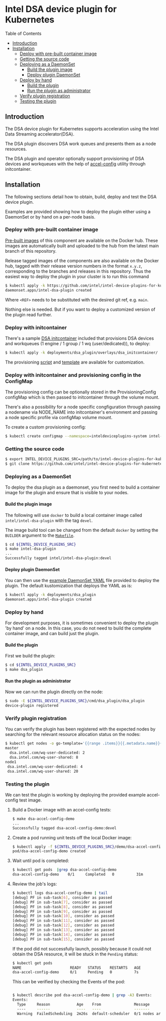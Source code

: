 # Intel DSA device plugin for Kubernetes

Table of Contents

* [Introduction](#introduction)
* [Installation](#installation)
    * [Deploy with pre-built container image](#deploy-with-pre-built-container-image)
    * [Getting the source code](#getting-the-source-code)
    * [Deploying as a DaemonSet](#deploying-as-a-daemonset)
        * [Build the plugin image](#build-the-plugin-image)
        * [Deploy plugin DaemonSet](#deploy-plugin-daemonset)
    * [Deploy by hand](#deploy-by-hand)
        * [Build the plugin](#build-the-plugin)
        * [Run the plugin as administrator](#run-the-plugin-as-administrator)
    * [Verify plugin registration](#verify-plugin-registration)
    * [Testing the plugin](#testing-the-plugin)

## Introduction

The DSA device plugin for Kubernetes supports acceleration using the Intel Data Streaming accelerator(DSA).

The DSA plugin discovers DSA work queues and presents them as a node resources.

The DSA plugin and operator optionally support provisioning of DSA devices and workqueues with the help of [accel-config](https://github.com/intel/idxd-config) utility through initcontainer.

## Installation

The following sections detail how to obtain, build, deploy and test the DSA device plugin.

Examples are provided showing how to deploy the plugin either using a DaemonSet or by hand on a per-node basis.

### Deploy with pre-built container image

[Pre-built images](https://hub.docker.com/r/intel/intel-dsa-plugin)
of this component are available on the Docker hub. These images are automatically built and uploaded
to the hub from the latest main branch of this repository.

Release tagged images of the components are also available on the Docker hub, tagged with their
release version numbers in the format `x.y.z`, corresponding to the branches and releases in this
repository. Thus the easiest way to deploy the plugin in your cluster is to run this command

```bash
$ kubectl apply -k https://github.com/intel/intel-device-plugins-for-kubernetes/deployments/dsa_plugin?ref=<REF>
daemonset.apps/intel-dsa-plugin created
```

Where `<REF>` needs to be substituted with the desired git ref, e.g. `main`.

Nothing else is needed. But if you want to deploy a customized version of the plugin read further.

### Deploy with initcontainer

There's a sample [DSA initcontainer](https://github.com/intel/intel-device-plugins-for-kubernetes/blob/main/build/docker/intel-dsa-initcontainer.Dockerfile) included that provisions DSA devices and workqueues (1 engine / 1 group / 1 wq (user/dedicated)), to deploy:

```bash
$ kubectl apply -k deployments/dsa_plugin/overlays/dsa_initcontainer/
```

The provisioning [script](https://github.com/intel/intel-device-plugins-for-kubernetes/blob/main/demo/dsa-init.sh) and [template](https://github.com/intel/intel-device-plugins-for-kubernetes/blob/master/demo/dsa.conf) are available for customization.

### Deploy with initcontainer and provisioning config in the ConfigMap

The provisioning config can be optionally stored in the ProvisioningConfig configMap which is then passed to initcontainer through the volume mount.

There's also a possibility for a node specific congfiguration through passing a nodename via NODE_NAME into initcontainer's environment and passing a node specific profile via configMap volume mount.

To create a custom provisioning config:

```bash
$ kubectl create configmap --namespace=inteldeviceplugins-system intel-dsa-config --from-file=demo/dsa.conf --from-file=demo/dsa-node1.conf --dry-run=client -o yaml > dsa-config.yaml
```

### Getting the source code

```bash
$ export INTEL_DEVICE_PLUGINS_SRC=/path/to/intel-device-plugins-for-kubernetes
$ git clone https://github.com/intel/intel-device-plugins-for-kubernetes ${INTEL_DEVICE_PLUGINS_SRC}
```

### Deploying as a DaemonSet

To deploy the dsa plugin as a daemonset, you first need to build a container image for the
plugin and ensure that is visible to your nodes.

#### Build the plugin image

The following will use `docker` to build a local container image called
`intel/intel-dsa-plugin` with the tag `devel`.

The image build tool can be changed from the default `docker` by setting the `BUILDER` argument
to the [`Makefile`](Makefile).

```bash
$ cd ${INTEL_DEVICE_PLUGINS_SRC}
$ make intel-dsa-plugin
...
Successfully tagged intel/intel-dsa-plugin:devel
```

#### Deploy plugin DaemonSet

You can then use the [example DaemonSet YAML](/deployments/dsa_plugin/base/intel-dsa-plugin.yaml)
file provided to deploy the plugin. The default kustomization that deploys the YAML as is:

```bash
$ kubectl apply -k deployments/dsa_plugin
daemonset.apps/intel-dsa-plugin created
```

### Deploy by hand

For development purposes, it is sometimes convenient to deploy the plugin 'by hand' on a node.
In this case, you do not need to build the complete container image, and can build just the plugin.

#### Build the plugin

First we build the plugin:

```bash
$ cd ${INTEL_DEVICE_PLUGINS_SRC}
$ make dsa_plugin
```

#### Run the plugin as administrator

Now we can run the plugin directly on the node:

```bash
$ sudo -E ${INTEL_DEVICE_PLUGINS_SRC}/cmd/dsa_plugin/dsa_plugin
device-plugin registered
```

### Verify plugin registration

You can verify the plugin has been registered with the expected nodes by searching for the relevant
resource allocation status on the nodes:

```bash
$ kubectl get nodes -o go-template='{{range .items}}{{.metadata.name}}{{"\n"}}{{range $k,$v:=.status.allocatable}}{{"  "}}{{$k}}{{": "}}{{$v}}{{"\n"}}{{end}}{{end}}' | grep '^\([^ ]\)\|\(  dsa\)'
master
  dsa.intel.com/wq-user-dedicated: 2
  dsa.intel.com/wq-user-shared: 8
node1
 dsa.intel.com/wq-user-dedicated: 4
 dsa.intel.com/wq-user-shared: 20
```

### Testing the plugin

We can test the plugin is working by deploying the provided example accel-config test image.

1. Build a Docker image with an accel-config tests:

    ```bash
    $ make dsa-accel-config-demo
    ...
    Successfully tagged dsa-accel-config-demo:devel
    ```

1. Create a pod running unit tests off the local Docker image:

    ```bash
    $ kubectl apply -f ${INTEL_DEVICE_PLUGINS_SRC}/demo/dsa-accel-config-demo-pod.yaml
    pod/dsa-accel-config-demo created
    ```

1. Wait until pod is completed:

    ```bash
    $ kubectl get pods  |grep dsa-accel-config-demo
    dsa-accel-config-demo    0/1     Completed   0          31m

1. Review the job's logs:

    ```bash
    $ kubectl logs dsa-accel-config-demo | tail
    [debug] PF in sub-task[6], consider as passed
    [debug] PF in sub-task[7], consider as passed
    [debug] PF in sub-task[8], consider as passed
    [debug] PF in sub-task[9], consider as passed
    [debug] PF in sub-task[10], consider as passed
    [debug] PF in sub-task[11], consider as passed
    [debug] PF in sub-task[12], consider as passed
    [debug] PF in sub-task[13], consider as passed
    [debug] PF in sub-task[14], consider as passed
    [debug] PF in sub-task[15], consider as passed
    ```

    If the pod did not successfully launch, possibly because it could not obtain the DSA
    resource, it will be stuck in the `Pending` status:

    ```bash
    $ kubectl get pods
    NAME                      READY   STATUS    RESTARTS   AGE
    dsa-accel-config-demo     0/1     Pending   0          7s
    ```

    This can be verified by checking the Events of the pod:

    ```bash

    $ kubectl describe pod dsa-accel-config-demo | grep -A3 Events:
    Events:
      Type     Reason            Age    From               Message
      ----     ------            ----   ----               -------
      Warning  FailedScheduling  2m26s  default-scheduler  0/1 nodes are available: 1 Insufficient dsa.intel.com/wq-user-dedicated, 1 Insufficient dsa.intel.com/wq-user-shared.
    ```
